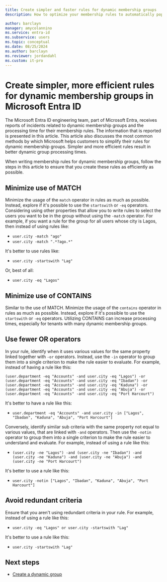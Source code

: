 ```yaml
---
title: Create simpler and faster rules for dynamic membership groups
description: How to optimize your membership rules to automatically populate groups.

author: barclayn
manager: amycolannino
ms.service: entra-id
ms.subservice: users
ms.topic: conceptual
ms.date: 08/25/2024
ms.author: barclayn
ms.reviewer: jordandahl
ms.custom: it-pro
---
```



# Create simpler, more efficient rules for dynamic membership groups in Microsoft Entra ID

The Microsoft Entra ID engineering team, part of Microsoft Entra, receives reports of incidents related to dynamic membership groups and the processing time for their membership rules. The information that is reported is presented in this article. This article also discusses the most common methods by which Microsoft helps customers to simplify their rules for dynamic membership groups. Simpler and more efficient rules result in better dynamic group processing times. 

When writing membership rules for dynamic membership groups, follow the steps in this article to ensure that you create these rules as efficiently as possible.

## Minimize use of MATCH

Minimize the usage of the `match` operator in rules as much as possible. Instead, explore if it's possible to use the `startswith` or `-eq` operators. Considering using other properties that allow you to write rules to select the users you want to be in the group without using the `-match` operator. For example, if you want a rule for the group for all users whose city is Lagos, then instead of using rules like:

- `user.city -match "ago"`
- `user.city -match ".*?ago.*"`

It's better to use rules like:

- `user.city -startswith "Lag"` 

Or, best of all:

- `user.city -eq "Lagos"`

## Minimize use of CONTAINS

Similar to the use of MATCH. Minimize the usage of the `contains` operator in rules as much as possible. Instead, explore if it's possible to use the `startswith` or `-eq` operators. Utilizing CONTAINS can increase processing times, especially for tenants with many dynamic membership groups.

## Use fewer OR operators

In your rule, identify when it uses various values for the same property linked together with `-or` operators. Instead, use the `-in` operator to group them into a single criterion to make the rule easier to evaluate. For example, instead of having a rule like this:

```
(user.department -eq "Accounts" -and user.city -eq "Lagos") -or 
(user.department -eq "Accounts" -and user.city -eq "Ibadan") -or 
(user.department -eq "Accounts" -and user.city -eq "Kaduna") -or 
(user.department -eq "Accounts" -and user.city -eq "Abuja") -or 
(user.department -eq "Accounts" -and user.city -eq "Port Harcourt")
```

It's better to have a rule like this:

- `user.department -eq "Accounts" -and user.city -in ["Lagos", "Ibadan", "Kaduna", "Abuja", "Port Harcourt"]`

Conversely, identify similar sub criteria with the same property not equal to various values, that are linked with `-and` operators. Then use the `-notin` operator to group them into a single criterion to make the rule easier to understand and evaluate. For example, instead of using a rule like this:

- `(user.city -ne "Lagos") -and (user.city -ne "Ibadan") -and (user.city -ne "Kaduna") -and (user.city -ne "Abuja") -and (user.city -ne "Port Harcourt")`

It's better to use a rule like this:

- `user.city -notin ["Lagos", "Ibadan", "Kaduna", "Abuja", "Port Harcourt"]`

## Avoid redundant criteria

Ensure that you aren't using redundant criteria in your rule. For example, instead of using a rule like this:

- `user.city -eq "Lagos" or user.city -startswith "Lag"`

It's better to use a rule like this:

- `user.city -startswith "Lag"`


## Next steps

- [Create a dynamic group](groups-dynamic-membership.md)
